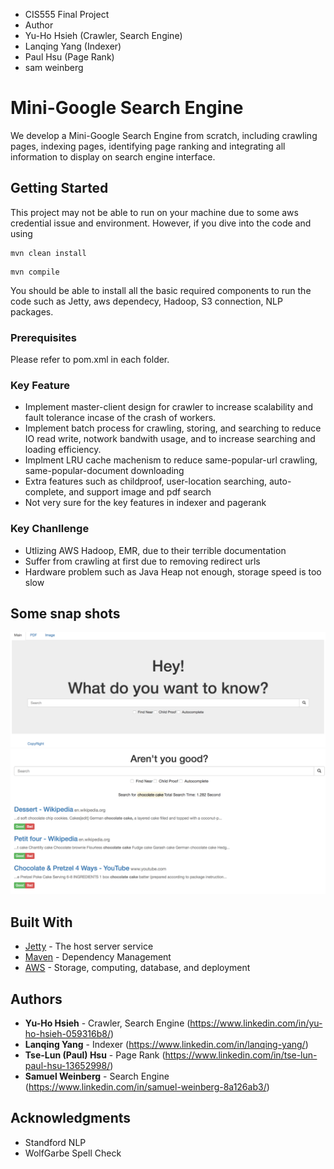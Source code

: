 * CIS555 Final Project 
* Author 
* Yu-Ho Hsieh (Crawler, Search Engine)
* Lanqing Yang (Indexer)
* Paul Hsu (Page Rank)
* sam weinberg


# Mini-Google Search Engine

We develop a Mini-Google Search Engine from scratch, including crawling pages, indexing pages, identifying page ranking and integrating all information to display on search engine interface.


## Getting Started

This project may not be able to run on your machine due to some aws credential issue and environment. However, if you dive into the code and using 
```
mvn clean install
```
```
mvn compile
```
You should be able to install all the basic required components to run the code such as Jetty, aws dependecy, Hadoop, S3 connection, NLP packages.  

### Prerequisites

Please refer to pom.xml in each folder.


### Key Feature
* Implement master-client design for crawler to increase scalability and fault tolerance incase of the crash of workers.
* Implement batch process for crawling, storing, and searching to reduce IO read write, notwork bandwith usage, and to increase searching and loading efficiency.
* Implment LRU cache machenism to reduce same-popular-url crawling, same-popular-document downloading
* Extra features such as childproof, user-location searching, auto-complete, and support image and pdf search
* Not very sure for the key features in indexer and pagerank 

### Key Chanllenge
* Utlizing AWS Hadoop, EMR, due to their terrible documentation
* Suffer from crawling at first due to removing redirect urls 
* Hardware problem such as Java Heap not enough, storage speed is too slow


## Some snap shots
![alt text](./Img/Main.png)
![alt text](./Img/Search.png)

## Built With

* [Jetty](https://www.eclipse.org/jetty/) - The host server service
* [Maven](https://maven.apache.org/) - Dependency Management
* [AWS](https://aws.amazon.com/) - Storage, computing, database, and deployment


## Authors

* **Yu-Ho Hsieh** - Crawler, Search Engine (https://www.linkedin.com/in/yu-ho-hsieh-059316b8/)
* **Lanqing Yang** - Indexer (https://www.linkedin.com/in/lanqing-yang/)
* **Tse-Lun (Paul) Hsu** - Page Rank (https://www.linkedin.com/in/tse-lun-paul-hsu-13652998/)
* **Samuel Weinberg** - Search Engine (https://www.linkedin.com/in/samuel-weinberg-8a126ab3/)


## Acknowledgments

* Standford NLP
* WolfGarbe Spell Check
